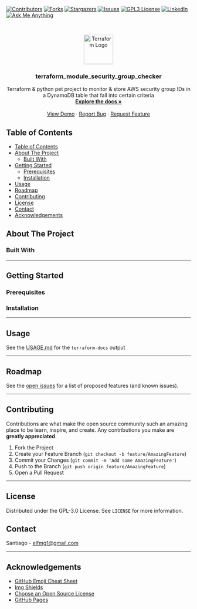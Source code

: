 [![Contributors][contributors-shield]][contributors-url]
[![Forks][forks-shield]][forks-url]
[![Stargazers][stars-shield]][stars-url]
[![Issues][issues-shield]][issues-url]
[![GPL3 License][license-shield]][license-url]
[![LinkedIn][linkedin-shield]][linkedin-url]
[![Ask Me Anything][ask-me-anything]][personal-page]

<!-- PROJECT LOGO -->
<br />
<p align="center">
  <a href="https://github.com/not-existing-organization/terraform_module_security_group_checker">
    <img src="https://github.com/not-existing-organization/terraform_module_security_group_checker/raw/master/.assets/terraform-logo.png" alt="Terraform Logo" width="80" height="80">

  </a>

<h3 align="center">terraform_module_security_group_checker</h3>

  <p align="center">
    Terraform & python pet project to monitor & store AWS security group IDs in a DynamoDB table that fall into certain criteria
    <br />
    <a href="https://github.com/not-existing-organization/terraform_module_security_group_checker/blob/master/README.md"><strong>Explore the docs »</strong></a>
    <br />
    <br />
    <a href="https://github.com/not-existing-organization/terraform_module_security_group_checker">View Demo</a>
    ·
    <a href="https://github.com/not-existing-organization/terraform_module_security_group_checker/issues/new?labels=i%3A+bug&template=1-bug-report.md">Report Bug</a>
    ·
    <a href="https://github.com/not-existing-organization/terraform_module_security_group_checker/issues/new?labels=i%3A+enhancement&template=2-feature-request.md">Request Feature</a>
  </p>
</p>

<!-- TABLE OF CONTENTS -->

## Table of Contents

- [Table of Contents](#table-of-contents)
- [About The Project](#about-the-project)
  - [Built With](#built-with)
- [Getting Started](#getting-started)
  - [Prerequisites](#prerequisites)
  - [Installation](#installation)
- [Usage](#usage)
- [Roadmap](#roadmap)
- [Contributing](#contributing)
- [License](#license)
- [Contact](#contact)
- [Acknowledgements](#acknowledgements)

<!-- ABOUT THE PROJECT -->

## About The Project

<!--
There are many great README templates available on GitHub, however, I didn't find one that really suit my needs so I created this enhanced one. I want to create a README template so amazing that it'll be the last one you ever need.

Here's why:

- Your time should be focused on creating something amazing. A project that solves a problem and helps others
- You shouldn't be doing the same tasks over and over like creating a README from scratch
- You should element DRY principles to the rest of your life :smile:

Of course, no one template will serve all projects since your needs may be different. So I'll be adding more in the near future. You may also suggest changes by forking this repo and creating a pull request or opening an issue.

A list of commonly used resources that I find helpful are listed in the acknowledgements.
-->

### Built With

<!--
This section should list any major frameworks that you built your project using. Leave any add-ons/plugins for the acknowledgements section. Here are a few examples.

- [Bootstrap](https://getbootstrap.com)
- [JQuery](https://jquery.com)
- [Laravel](https://laravel.com)
-->

---

<!-- GETTING STARTED -->

## Getting Started

<!--
This is an example of how you may give instructions on setting up your project locally.
To get a local copy up and running follow these simple example steps.
-->

### Prerequisites

<!--

This is an example of how to list things you need to use the software and how to install them.

- npm

```sh
npm install npm@latest -g
```
-->

### Installation

<!--
1. Get a free API Key at [https://example.com](https://example.com)
2. Clone the repo

```sh
git clone https://github.com/your_username_/Project-Name.git
```

3. Install NPM packages

```sh
npm install
```

4. Enter your API in `config.js`

```JS
const API_KEY = 'ENTER YOUR API';
```
-->

---

<!-- USAGE EXAMPLES -->

## Usage

See the [USAGE.md](https://github.com/not-existing-organization/terraform_module_security_group_checker/raw/master/USAGE.md) for the `terraform-docs` output

<!--
Use this space to show useful examples of how a project can be used. Additional screenshots, code examples and demos work well in this space. You may also link to more resources.

_For more examples, please refer to the [Documentation](https://example.com)_
-->

---

<!-- ROADMAP -->

## Roadmap

See the [open issues](https://github.com/not-existing-organization/terraform_module_security_group_checker/raw/main/issues) for a list of proposed features (and known issues).

---

<!-- CONTRIBUTING -->

## Contributing

Contributions are what make the open source community such an amazing place to be learn, inspire, and create. Any contributions you make are **greatly appreciated**.

1. Fork the Project
2. Create your Feature Branch (`git checkout -b feature/AmazingFeature`)
3. Commit your Changes (`git commit -m 'Add some AmazingFeature'`)
4. Push to the Branch (`git push origin feature/AmazingFeature`)
5. Open a Pull Request

---

<!-- LICENSE -->

## License

Distributed under the GPL-3.0 License. See `LICENSE` for more information.

<!-- CONTACT -->

## Contact

Santiago - elfmg1@gmail.com

---

<!-- ACKNOWLEDGEMENTS -->

## Acknowledgements

- [GitHub Emoji Cheat Sheet](https://www.webpagefx.com/tools/emoji-cheat-sheet)
- [Img Shields](https://shields.io)
- [Choose an Open Source License](https://choosealicense.com)
- [GitHub Pages](https://pages.github.com)

<!-- MARKDOWN LINKS & IMAGES -->
<!-- https://www.markdownguide.org/basic-syntax/#reference-style-links -->

[contributors-shield]: https://img.shields.io/github/contributors/not-existing-organization/terraform_module_security_group_checker.svg?style=for-the-badge
[contributors-url]: https://github.com/not-existing-organization/terraform_module_security_group_checker/graphs/contributors
[forks-shield]: https://img.shields.io/github/forks/not-existing-organization/terraform_module_security_group_checker.svg?style=for-the-badge
[forks-url]: https://github.com/not-existing-organization/terraform_module_security_group_checker/network/members
[stars-shield]: https://img.shields.io/github/stars/not-existing-organization/terraform_module_security_group_checker.svg?style=for-the-badge
[stars-url]: https://github.com/not-existing-organization/terraform_module_security_group_checker/stargazers
[issues-shield]: https://img.shields.io/github/issues/not-existing-organization/terraform_module_security_group_checker.svg?style=for-the-badge
[issues-url]: https://github.com/not-existing-organization/terraform_module_security_group_checker/issues
[license-shield]: https://img.shields.io/github/license/not-existing-organization/terraform_module_security_group_checker?style=for-the-badge
[license-url]: https://github.com/not-existing-organization/terraform_module_security_group_checker/blob/master/LICENSE.txt
[linkedin-shield]: https://img.shields.io/badge/-LinkedIn-black.svg?style=for-the-badge&logo=linkedin&colorB=555
[linkedin-url]: https://linkedin.com/in/johnstilia/
[product-screenshot]: .assets/screenshot.png
[ask-me-anything]: https://img.shields.io/badge/Ask%20me-anything-1abc9c.svg?style=for-the-badge
[personal-page]: https://github.com/not-existing-organization
